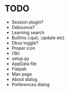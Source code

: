 TODO
====

* Session plugin?
* Debounce?
* Learning search
* Builtins (:quit, :update etc)
* Dbus toggle?
* Proper icon
* i18n
* setup.py
* AppData file
* Flatpak
* Man page
* About dialog
* Preferences dialog

